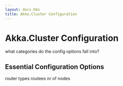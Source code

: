 ```yaml
---
layout: docs.hbs
title: Akka.Cluster Configuration
---
```


# Akka.Cluster Configuration

what categories do the config options fall into?

## Essential Configuration Options
router types
routees
nr of nodes
